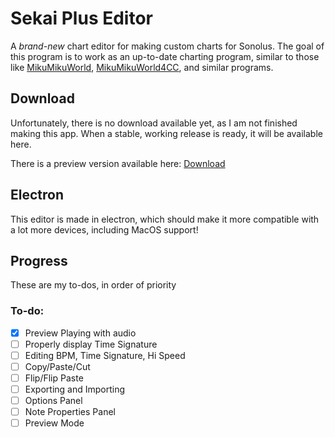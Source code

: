 # Sekai Plus Editor

A _brand-new_ chart editor for making custom charts for Sonolus.
The goal of this program is to work as an up-to-date charting program, similar to those like [MikuMikuWorld](https://github.com/crash5band/MikuMikuWorld), [MikuMikuWorld4CC](https://github.com/sevenc-nanashi/MikuMikuWorld4CC), and similar programs.

## Download

Unfortunately, there is no download available yet, as I am not finished making this app. When a stable, working release is ready, it will be available here.

There is a preview version available here: [Download](https://github.com/KaleChips22/SekaiPlusEditor/releases)

## Electron

This editor is made in electron, which should make it more compatible with a lot more devices, including MacOS support!

## Progress

These are my to-dos, in order of priority

### To-do:

- [x] Preview Playing with audio
- [ ] Properly display Time Signature
- [ ] Editing BPM, Time Signature, Hi Speed
- [ ] Copy/Paste/Cut
- [ ] Flip/Flip Paste
- [ ] Exporting and Importing
- [ ] Options Panel
- [ ] Note Properties Panel
- [ ] Preview Mode
